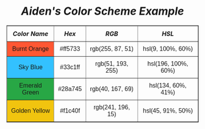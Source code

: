 <!DOCTYPE html>
<html lang="en">
<head>
    <meta charset="UTF-8">
    <meta name="viewport" content="width=device-width, initial-scale=1.0">
    <title>Color Scheme</title>
    <style>
        table {
            width: 100%;
            border-collapse: collapse;
            margin: 20px 0;
        }
        th, td {
            padding: 10px;
            text-align: center;
        }
        th {
            font-style: italic;
            font-weight: bold;
        }
        td {
            font-family: Arial, sans-serif;
        }
    </style>
</head>
<body>

   <h1 style="text-align:center; font-style:italic;">Aiden's Color Scheme Example</h1>

   <table border="1">
        <thead>
            <tr>
                <th>Color Name</th>
                <th>Hex</th>
                <th>RGB</th>
                <th>HSL</th>
            </tr>
        </thead>
        <tbody>
            <tr>
                <td style="background-color: #ff5733;">Burnt Orange</td>
                <td>#ff5733</td>
                <td>rgb(255, 87, 51)</td>
                <td>hsl(9, 100%, 60%)</td>
            </tr>
            <tr>
                <td style="background-color: #33c1ff;">Sky Blue</td>
                <td>#33c1ff</td>
                <td>rgb(51, 193, 255)</td>
                <td>hsl(196, 100%, 60%)</td>
            </tr>
            <tr>
                <td style="background-color: #28a745;">Emerald Green</td>
                <td>#28a745</td>
                <td>rgb(40, 167, 69)</td>
                <td>hsl(134, 60%, 41%)</td>
            </tr>
            <tr>
                <td style="background-color: #f1c40f;">Golden Yellow</td>
                <td>#f1c40f</td>
                <td>rgb(241, 196, 15)</td>
                <td>hsl(45, 91%, 50%)</td>
            </tr>
    </table>

